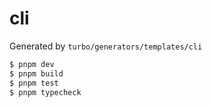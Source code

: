# cli

Generated by `turbo/generators/templates/cli`

```bash
$ pnpm dev
$ pnpm build
$ pnpm test
$ pnpm typecheck
```